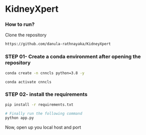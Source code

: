 # KidneyXpert

### How to run?

Clone the repository

```bash
https://github.com/danula-rathnayaka/KidneyXpert
```
### STEP 01- Create a conda environment after opening the repository

```bash
conda create -n cnncls python=3.8 -y
```

```bash
conda activate cnncls
```


### STEP 02- install the requirements
```bash
pip install -r requirements.txt
```

```bash
# Finally run the following command
python app.py
```

Now, open up you local host and port
